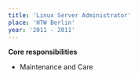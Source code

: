 ```yaml
---
title: 'Linux Server Administrator'
place: 'HTW Berlin'
year: '2011 - 2011'
---
```


**Core responsibilities**
* Maintenance and Care

